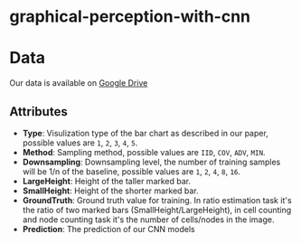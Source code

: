 # graphical-perception-with-cnn

# Data
Our data is available on [Google Drive](https://drive.google.com/drive/folders/18w26-rn-8mLp7GxLPHGdiSvfb7vc61K-?usp=sharing)
## Attributes
- **Type**: Visulization type of the bar chart as described in our paper, possible values are `1`, `2`, `3`, `4`, `5`.
- **Method**: Sampling method, possible values are `IID`, `COV`, `ADV`, `MIN`.
- **Downsampling**: Downsampling level, the number of training samples will be 1/n of the baseline, possible values are `1`, `2`, `4`, `8`, `16`.
- **LargeHeight**: Height of the taller marked bar.
- **SmallHeight**: Height of the shorter marked bar.
- **GroundTruth**: Ground truth value for training. In ratio estimation task it's the ratio of two marked bars (SmallHeight/LargeHeight), in cell counting and node counting task it's the number of cells/nodes in the image.
- **Prediction**: The prediction of our CNN models
